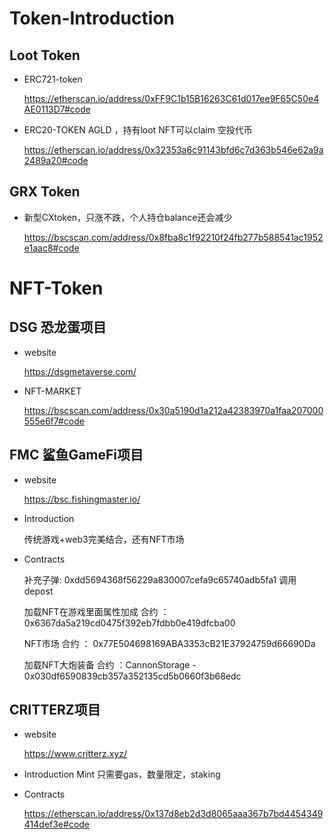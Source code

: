 # Token-Introduction

## Loot Token

- ERC721-token

  https://etherscan.io/address/0xFF9C1b15B16263C61d017ee9F65C50e4AE0113D7#code

- ERC20-TOKEN AGLD ，持有loot  NFT可以claim 空投代币

  https://etherscan.io/address/0x32353a6c91143bfd6c7d363b546e62a9a2489a20#code
  
## GRX Token
- 新型CXtoken，只涨不跌，个人持仓balance还会减少

  https://bscscan.com/address/0x8fba8c1f92210f24fb277b588541ac1952e1aac8#code
  
  
 
  
  
  
  
  
  
# NFT-Token

## DSG 恐龙蛋项目

 - website

   https://dsgmetaverse.com/

 - NFT-MARKET

    https://bscscan.com/address/0x30a5190d1a212a42383970a1faa207000555e6f7#code
    
   
   
## FMC 鲨鱼GameFi项目

 - website

   https://bsc.fishingmaster.io/

 - Introduction

    传统游戏+web3完美结合，还有NFT市场
    
 - Contracts
    
    补充子弹: 0xdd5694368f56229a830007cefa9c65740adb5fa1
    调用depost
    
    加载NFT在游戏里面属性加成
    合约 ： 0x6367da5a219cd0475f392eb7fdbb0e419dfcba00
    
    NFT市场
    合约 ： 0x77E504698169ABA3353cB21E37924759d66690Da
    
    加载NFT大炮装备
    合约 ：CannonStorage - 0x030df6590839cb357a352135cd5b0660f3b68edc
    

## CRITTERZ项目
 - website

   https://www.critterz.xyz/
 
  - Introduction
    Mint 只需要gas，数量限定，staking
    
  - Contracts
  
    https://etherscan.io/address/0x137d8eb2d3d8065aaa367b7bd4454349414def3e#code
   

    
    
    


